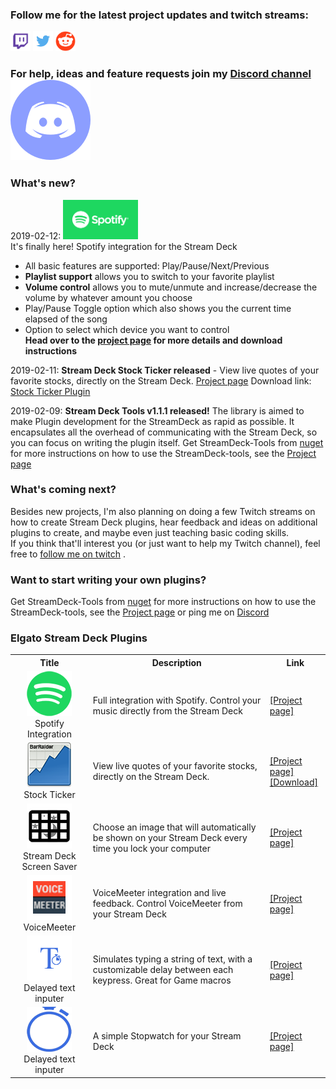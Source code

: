 ### Follow me for the latest project updates and twitch streams:  
<a href="https://www.twitch.tv/barraider/" alt="@BarRaider"><img src="/images/twitch.png" height="32" width="32"/></a> 
<a href="https://twitter.com/realBarRaider" alt="@realBarRaider"><img src="/images/brtwit.png" height="32" width="32"/></a> 
<a href="https://www.reddit.com/user/BarRaider" alt="@BarRaider"><img src="/images/brred.png" height="32" width="32"/></a>  

### For help, ideas and feature requests join my [Discord channel](https://discord.gg/7E37fYm) <a href="https://discord.gg/7E37fYm"><img src="/images/discord.png" class="discord-img"></a>

### What's new?
2019-02-12: <img src="/images/spotlogo.png" height="63" width="120"/>  
It's finally here! <span class="spotify-title">Spotify integration for the Stream Deck</span>  
- All basic features are supported: Play/Pause/Next/Previous
- **Playlist support** allows you to switch to your favorite playlist
- **Volume control** allows you to mute/unmute and increase/decrease the volume by whatever amount you choose
- Play/Pause Toggle option which also shows you the current time elapsed of the song
- Option to select which device you want to control  
**Head over to the [project page](/spotify) for more details and download instructions**

2019-02-11: **Stream Deck Stock Ticker released** - View live quotes of your favorite stocks, directly on the Stream Deck. [Project page](https://github.com/BarRaider/streamdeck-stockticker) Download link: [Stock Ticker Plugin](https://github.com/BarRaider/streamdeck-stockticker/releases/download/v1.0/com.barraider.stockticker.streamDeckPlugin)

2019-02-09: **Stream Deck Tools v1.1.1 released!** The library is aimed to make Plugin development for the StreamDeck as rapid as possible. It encapsulates all the overhead of communicating with the Stream Deck, so you can focus on writing the plugin itself. Get StreamDeck-Tools from [nuget](https://www.nuget.org/packages/StreamDeck-Tools/) for more instructions on how to use the StreamDeck-tools, see the [Project page](https://github.com/BarRaider/barraider-sdtools)

### What's coming next?
Besides new projects, I'm also planning on  doing a few Twitch streams on how to create Stream Deck plugins, hear feedback and ideas on additional plugins to create, and maybe even just teaching basic coding skills.   
If you think that'll interest you (or just want to help my Twitch channel), feel free to [follow me on twitch](https://m.twitch.tv/barraider) .


### Want to start writing your own plugins? 
Get StreamDeck-Tools from [nuget](https://www.nuget.org/packages/StreamDeck-Tools/) for more instructions on how to use the StreamDeck-tools, see the [Project page](https://github.com/BarRaider/barraider-sdtools) or ping me on [Discord](https://discord.gg/7E37fYm)

### Elgato Stream Deck Plugins

<table>
  <tbody>
    <tr>
      <th align="center">Title</th>
      <th align="center">Description</th>
      <th align="center">Link</th>
    </tr>
	<tr>
      <td align="center"><img src="/images/spot.png"><br/>Spotify Integration</td>
      <td>Full integration with Spotify. Control your music directly from the Stream Deck</td>
      <td><a href="/spotify">[Project page]</a></td>
    </tr>
    <tr>
      <td align="center"><img src="/images/stock.png"><br/>Stock Ticker</td>
      <td>View live quotes of your favorite stocks, directly on the Stream Deck.</td>
      <td><a href="https://github.com/BarRaider/streamdeck-stockticker">[Project page]</a><br/> <a href="https://github.com/BarRaider/streamdeck-stockticker/releases/download/v1.0/com.barraider.stockticker.streamDeckPlugin">[Download]</a></td>
    </tr>
    <tr>
      <td align="center"><img src="/images/ssaver.png"><br/>Stream Deck Screen Saver</td>
      <td>Choose an image that will automatically be shown on your Stream Deck every time you lock your computer</td>
      <td><a href="/sdscreensaver">[Project page]</a></td>
    </tr>
	 <tr>
      <td align="center"><img src="/images/vm.png"><br/>VoiceMeeter</td>
      <td>VoiceMeeter integration and live feedback. Control VoiceMeeter from your Stream Deck</td>
      <td><a href="https://github.com/BarRaider/streamdeck-voicemeeter">[Project page]</a></td>
    </tr>
	<tr>
      <td align="center"><img src="/images/dtext.png"><br/>Delayed text inputer</td>
      <td>Simulates typing a string of text, with a customizable delay between each keypress. Great for Game macros</td>
      <td><a href="https://github.com/BarRaider/streamdeck-delayedtext">[Project page]</a></td>
    </tr>
	<tr>
      <td align="center"><img src="/images/swatch.png"><br/>Delayed text inputer</td>
      <td>A simple Stopwatch for your Stream Deck</td>
      <td><a href="https://github.com/BarRaider/streamdeck-stopwatch">[Project page]</a></td>
    </tr>
  </tbody>
</table>

